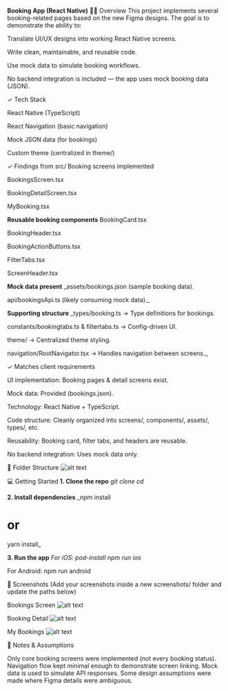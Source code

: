 **Booking App (React Native)**
🐱‍👤 Overview
This project implements several booking-related pages based on the new Figma designs. The goal is to demonstrate the ability to:


Translate UI/UX designs into working React Native screens.

Write clean, maintainable, and reusable code.

Use mock data to simulate booking workflows.

No backend integration is included — the app uses mock booking data (JSON).

 
✓ Tech Stack

React Native (TypeScript)

React Navigation (basic navigation)

Mock JSON data (for bookings)

Custom theme (centralized in theme/)



✓ Findings from src/
Booking screens implemented

BookingsScreen.tsx

BookingDetailScreen.tsx

MyBooking.tsx

**Reusable booking components**
BookingCard.tsx

BookingHeader.tsx

BookingActionButtons.tsx

FilterTabs.tsx

ScreenHeader.tsx


**Mock data present**
_assets/bookings.json (sample booking data).

api/bookingsApi.ts (likely consuming mock data)._

**Supporting structure**
_types/booking.ts → Type definitions for bookings.

constants/bookingtabs.ts & filtertabs.ts → Config-driven UI.

theme/ → Centralized theme styling.

navigation/RootNavigator.tsx → Handles navigation between screens._

✓ Matches client requirements

UI implementation: Booking pages & detail screens exist.

Mock data: Provided (bookings.json).

Technology: React Native + TypeScript.

Code structure: Cleanly organized into screens/, components/, assets/, types/, etc.

Reusability: Booking card, filter tabs, and headers are reusable.

No backend integration: Uses mock data only.

📂 Folder Structure
![alt text](image.png)


💻 Getting Started
**1. Clone the repo**
_git clone <your-repo-url>
cd <project-folder>_

**2. Install dependencies**
_npm install
# or
yarn install_

**3. Run the app**
_For iOS:
pod-install
npm run ios_

For Android:
npm run android


📱 Screenshots
(Add your screenshots inside a new screenshots/ folder and update the paths below)

Bookings Screen
![alt text](Avaialblebooking.png)

Booking Detail
![alt text](bookingDetails.png)

My Bookings
![alt text](Mybooking.png)

🔑 Notes & Assumptions

Only core booking screens were implemented (not every booking status).
Navigation flow kept minimal enough to demonstrate screen linking.
Mock data is used to simulate API responses.
Some design assumptions were made where Figma details were ambiguous.
